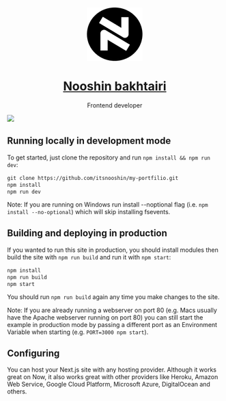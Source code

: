 <p align="center">
<img src="./public/Group 18.png"/>
    
<h1 align="center"><a href="https://github.com/itsnooshin/my-portfilio">Nooshin bakhtairi</a></h1>
<p align="center"> Frontend developer</p>

</p>

<img src="https://i.ibb.co/f4gCTbs/cover-2.png"/>

## Running locally in development mode

To get started, just clone the repository and run `npm install && npm run dev`:

    git clone https://github.com/itsnooshin/my-portfilio.git
    npm install
    npm run dev

Note: If you are running on Windows run install --noptional flag (i.e.
`npm install --no-optional`) which will skip installing fsevents.

## Building and deploying in production

If you wanted to run this site in production, you should install modules then
build the site with `npm run build` and run it with `npm start`:

    npm install
    npm run build
    npm start

You should run `npm run build` again any time you make changes to the site.

Note: If you are already running a webserver on port 80 (e.g. Macs usually have
the Apache webserver running on port 80) you can still start the example in
production mode by passing a different port as an Environment Variable when
starting (e.g. `PORT=3000 npm start`).

## Configuring

You can host your Next.js site with any hosting provider. Although it works
great on Now, it also works great with other providers like Heroku, Amazon Web
Service, Google Cloud Platform, Microsoft Azure, DigitalOcean and others.
